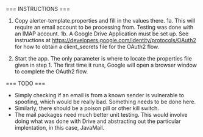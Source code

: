 === INSTRUCTIONS ===

1. Copy alerter-template.properties and fill in the values there.
1a. This will require an email account to be processing from. Testing was done with an IMAP account.
1b. A Google Drive Application must be set up. See instructions at https://developers.google.com/identity/protocols/OAuth2 for how to obtain a client_secrets file for the OAuth2 flow.

2. Start the app. The only parameter is where to locate the properties file given in step 1. The first time it runs, Google will open a browser window to complete the OAuth2 flow.

=== TODO ===

* Simply checking if an email is from a known sender is vulnerable to spoofing, which would be really bad. Something needs to be done here.
* Similarly, there should be a poison pill or other kill switch.
* The mail packages need much better unit testing. This would involve doing what was done with Drive and abstracting out the particular implentation, in this case, JavaMail.
